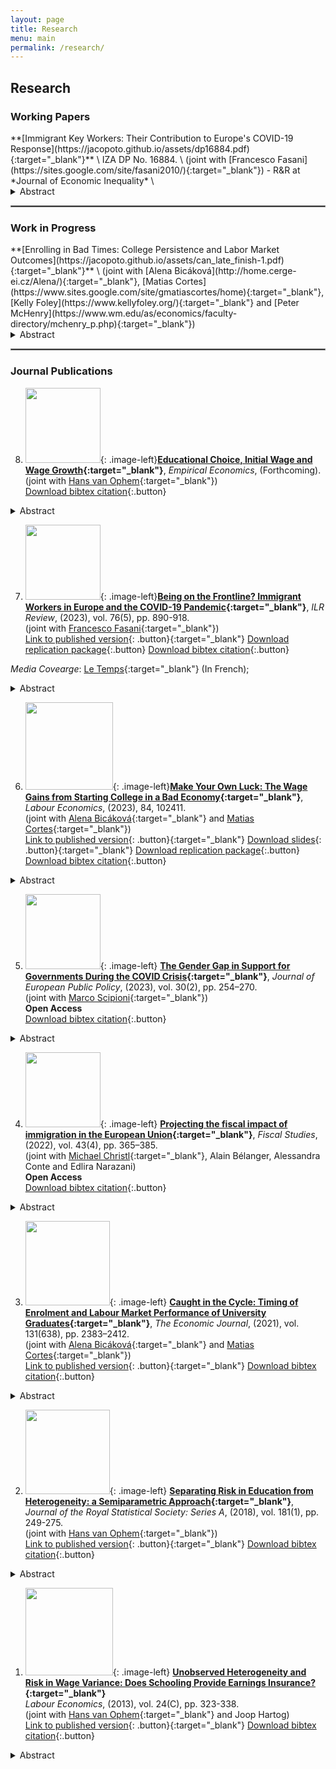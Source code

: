 ```yaml
---
layout: page
title: Research
menu: main
permalink: /research/
---
```


<style type="text/css">
    .image-left {
      display: block;
      margin-left: auto;
      margin-right: auto;
      float: right;
    }
    </style>


## Research
### Working Papers
<p> </p>
**[Immigrant Key Workers: Their Contribution to Europe's COVID-19 Response](https://jacopoto.github.io/assets/dp16884.pdf){:target="_blank"}** \
IZA DP No. 16884. \
(joint with [Francesco Fasani](https://sites.google.com/site/fasani2010/){:target="_blank"}) - R&R at *Journal of Economic Inequality*
 \

<details>
  <summary>Abstract</summary>
This paper contributes to the literature on the Covid-19 effects on workers and labor markets by focusing on the experience of migrant key workers in EU countries. Our analysis, based on survey data on more than 3 million workers, explores three main aspects. First, we document the over-representation of migrant workers in key occupations, particularly in low-qualified roles. Second, we examine the selection into key occupations. According to our estimates, women are more likely to be key workers, the relationship with education is V-shaped, and EU and Extra EU migrants are, respectively, 12 and 15 percent more likely to be key workers than comparable natives. Finally, we estimate the impact of Covid-19 on the labor market, showing that migrant key workers had to extend their working hours during the pandemic and, nevertheless, faced a 2-3 times higher probability of being laid off relative to natives. Our findings imply that migrant workers played a crucial role in the response to the pandemic, but endured a harsher fate than native workers.
</details>
<p> </p>

<hr style="border:.25px solid grey">

### Work in Progress
<p> </p>
**[Enrolling in Bad Times: College Persistence and Labor Market Outcomes](https://jacopoto.github.io/assets/can_late_finish-1.pdf){:target="_blank"}** \
(joint with [Alena Bicáková](http://home.cerge-ei.cz/Alena/){:target="_blank"}, [Matias Cortes](https://www.sites.google.com/site/gmatiascortes/home){:target="_blank"}, [Kelly Foley](https://www.kellyfoley.org/){:target="_blank"} and [Peter McHenry](https://www.wm.edu/as/economics/faculty-directory/mchenry_p.php){:target="_blank"})
<details>
  <summary>Abstract</summary>

Using administrative data covering the universe of student enrollments in public universities in Canada since 2009, we show that individuals who start an undergraduate degree when unemployment is high are less likely to graduate within five years. Compositional changes along observable student characteristics including gender, age at enrollment, and parental income do not account for this result, nor does sorting across universities or fields of study. While a simple model of negative selection into university during downturns can account for the decline in graduation rates, it would imply that post-schooling earnings should be lower among non-completers who enroll during high unemployment periods compared to those who enroll when unemployment is lower. Using a panel of administrative tax data linked to the student enrollment records, we show that higher unemployment rates at enrollment are not associated with lower annual earnings among non-completers. A model that features heterogeneity in the idiosyncratic costs of post-secondary education can rationalize this result.
</details>
<p> </p>

<hr style="border:.25px solid grey">

### Journal Publications
<p> </p>

8) <img src="https://jacopoto.github.io/assets/img/emp_econ.jpg" width="120">{: .image-left}**[Educational Choice, Initial Wage and Wage Growth](https://jacopoto.github.io/assets/Major_choice_EmpEcon.pdf){:target="_blank"}**, *Empirical Economics*, (Forthcoming). \
(joint with [Hans van Ophem](https://www.uva.nl/en/profile/o/p/j.c.m.vanophem/j.c.m.van-ophem.html){:target="_blank"}) \
[Download bibtex citation](https://jacopoto.github.io/assets/bibtex_cite/mvo_ee.bib){:.button}


<details>
  <summary>Abstract</summary>
We study the effects of expected initial wages, expected wage growth, and observed and unobserved heterogeneity in the choice of college major in a sample of American college graduates. We propose a three-stage empirical model that relates future earnings to individual choices. In the first stage, starting from revealed choices, observed wages, and life-cycle wage profiles, we estimate the expectation on initial wages and wage growth from the individual point of view, where the panel structure of the data allows us to produce estimates corrected for self-selection bias. We find substantial differences in expected real wages and expected real wage growth between majors and that both characteristics of life cycle earnings influence major choice. Our parametric
models show a strong correlation between salary trends and major choice, whereas semiparametric models yield less reliable results. We interpret our results as being consistent with agents being rational and as a validation for our estimation strategy based on counterfactual imputation.

</details>

<p> </p>

7) <img src="https://jacopoto.github.io/assets/img/ilrr.jpg" width="120">{: .image-left}**[Being on the Frontline? Immigrant Workers in Europe and the COVID-19 Pandemic](https://jacopoto.github.io/assets/COVID_paper_migrants_ilrr.pdf){:target="_blank"}**, *ILR Review*, (2023), vol. 76(5), pp. 890-918. \
(joint with [Francesco Fasani](https://sites.google.com/site/fasani2010/){:target="_blank"}) \
[Link to published version](https://journals.sagepub.com/doi/full/10.1177/00197939231173676){: .button}{:target="_blank"} 
[Download replication package](https:\\jacopoto.github.io\assets\replication_pkg\frontline_ilrr.rar){:.button}
[Download bibtex citation](https://jacopoto.github.io/assets/bibtex_cite/fs_ilrr.bib){:.button}

*Media Covearge*: [Le Temps](https://www.letemps.ch/economie/chomage-menace-9-millions-dimmigres-europe){:target="_blank"} (In French);
<details>
  <summary>Abstract</summary>

We provide the first systematic assessment of the impact of COVID-19 on the labor market for immigrant workers in Europe. In 2020, we estimate that extra-EU migrants were twice as likely to experience employment loss relative to comparable natives, while this probability was 1.6 times higher for EU migrants. To understand the determinants of these large gaps, we focus on three job characteristics - \textit{essentiality}, \textit{temporariness}, and \textit{teleworkability} - and document that migrants were overrepresented among essential, temporary, and low teleworkable occupations at the onset of the pandemic. We estimate that prepandemic occupational sorting accounts for 25-35\% of the explained native-migrant gaps in the risk of employment termination while sorting into industries accounts for the rest of the explained part. Yet, more than half of the migrant-native gap in job separation probability remains unexplained, even when controlling for occupational characteristics and industry fixed effects. According to our estimates, migrants face a disproportionately large penalty for being employed in low-teleworkable occupations. Although major employment losses were averted thanks to the massive use of short-time work programs in Europe, migrant workers and extra-EU migrants, in particular, still suffered from high economic vulnerability during the pandemic. 

</details>

<p> </p>

6) <img src="https://jacopoto.github.io/assets/img/le.jpg" width="140">{: .image-left}**[Make Your Own Luck: The Wage Gains from Starting College in a Bad Economy](https://jacopoto.github.io/assets/make-luck_paper.pdf){:target="_blank"}**, *Labour Economics*, (2023), 84, 102411. \
(joint with [Alena Bicáková](http://home.cerge-ei.cz/Alena/){:target="_blank"} and [Matias Cortes](https://www.sites.google.com/site/gmatiascortes/home){:target="_blank"}) \
[Link to published version](https://www.sciencedirect.com/science/article/abs/pii/S0927537123000866){: .button}{:target="_blank"}
[Download slides](https://jacopoto.github.io/assets/make-luck_pres.pdf){: .button}{:target="_blank"}
[Download replication package](https:\\jacopoto.github.io\assets\replication_pkg\cycle-cohorts_labeco.rar){:.button}
[Download bibtex citation](https://jacopoto.github.io/assets/bibtex_cite/bcm_le.bib){:.button}
<details>
  <summary>Abstract</summary>

Using data for nearly 40 cohorts of American college graduates and exploiting regional variation in economic conditions, we show robust evidence of a positive relationship between the unemployment rate at the time of college enrollment and subsequent annual earnings, particularly for women. This positive relationship cannot be explained by selection into employment or by economic conditions at the time of labor market entry. Up to one quarter of the effect is accounted for by changes in field of study choices and by sorting towards more remunerative locations. The results are consistent with a behavioral change that induces individuals who experience bad economic times at the beginning of their studies to exert more effort towards obtaining higher-paying jobs.
</details>
<p> </p>

5) <img src="https://jacopoto.github.io/assets/img/jepp.jpg" width="120">{: .image-left} **[The Gender Gap in Support for Governments During the COVID Crisis](https://www.tandfonline.com/doi/full/10.1080/13501763.2022.2027503?src=){:target="_blank"}**, *Journal of European Public Policy*, (2023), vol. 30(2), pp. 254–270. \
(joint with [Marco Scipioni](https://scholar.google.com/citations?user=WuJGLH0AAAAJ&hl=en){:target="_blank"}) \
**Open Access** \
[Download bibtex citation](https://jacopoto.github.io/assets/bibtex_cite/ms_jepp.bib){:.button}
<details>
  <summary>Abstract</summary>

Using data covering most European Union Member States, we study how the support for national governments has unravelled in the first months of the COVID pandemic. Motivated by the growing evidence on the uneven economic impact of this crisis across genders, we study if such unequal economic burden is related to differences in support for public authorities between men and women. While the support for national governments has overall faded in the period considered, the decline has been more pronounced for women, and working women in particular. We find indication that the decline in support signals a shift in concerns among Europeans, and women in particular, from the health emergency to the economic consequences of the pandemic. We impute up to a third of the widening gender gap in support for government to the shift of emphasis from the health to the economic dimension of the crisis.
</details>
<p> </p>

4) <img src="https://jacopoto.github.io/assets/img/fs.cover.jpg" width="120">{: .image-left} **[Projecting the fiscal impact of immigration in the European Union](https://onlinelibrary.wiley.com/doi/full/10.1111/1475-5890.12314){:target="_blank"}**, *Fiscal Studies*, (2022), vol. 43(4), pp. 365–385. \
(joint with  [Michael Christl](https://sites.google.com/view/michael-christl/about-me){:target="_blank"}, Alain Bélanger, Alessandra Conte and Edlira Narazani) \
**Open Access** \
 [Download bibtex citation](https://jacopoto.github.io/assets/bibtex_cite/cbcmn_fs.bib){:.button}
<details>
  <summary>Abstract</summary>

The increasing flow of immigrants into Europe over the last decade has generated a range of considerations in the policy agenda of many receiving countries. One of the main considerations for policy makers and public opinion alike is whether immigrants contribute their ``fair'' share to their host country's tax and welfare system. In this paper, we assess the net fiscal impact of intra- and extra-EU migration in 27 EU Member States. We find that migrants in the EU, on average, contribute more than natives to welfare states. However, when we take an age-specific life-cycle perspective, we find that natives generally show a higher net fiscal contribution than both groups of migrants. Among migrants, extra-EU migrants contribute less than intra-EU migrants. We then use a demographic micro-simulation model to project the potential net fiscal impact of migration in the EU into the future. We show that despite the fact that intra-EU migration contributes to reducing the strong negative impact of population ageing, its contribution is not sufficient to offset the negative fiscal consequences.
</details>
<p> </p>

3) <img src="https://jacopoto.github.io/assets/img/ej.jpeg" width="135">{: .image-left} **[Caught in the Cycle: Timing of Enrolment and Labour Market Performance of University Graduates](https://jacopoto.github.io/jacopomazza.com/cycle_college_uk.pdf){:target="_blank"}**, *The Economic Journal*, (2021), vol. 131(638), pp. 2383–2412. \
(joint with [Alena Bicáková](http://home.cerge-ei.cz/Alena/){:target="_blank"} and [Matias Cortes](https://www.sites.google.com/site/gmatiascortes/home){:target="_blank"}) \
[Link to published version](https://academic.oup.com/ej/advance-article-abstract/doi/10.1093/ej/ueab003/6095717?redirectedFrom=fulltext){: .button}{:target="_blank"} [Download bibtex citation](https://jacopoto.github.io/assets/bibtex_cite/bcm_ej.bib){:.button}
<details>
  <summary>Abstract</summary>

We show that cohorts of male graduates who start college during worse economic times earn higher average wages than those who start during better times. This is not explained by differences in selection into employment, economic conditions at graduation, or field of study choices. Graduates who enrol in bad times are not more positively selected based on their high-school outcomes, but they achieve higher college grades and earn higher wages conditional on their grades. Patterns for female graduates are similar, though less robust. Our results suggest that individuals who enrol during downturns exert more effort during their studies.
</details>
<p> </p>

2) <img src="https://jacopoto.github.io/assets/img/rssa.jpg" width="135">{: .image-left} **[Separating Risk in Education from Heterogeneity: a Semiparametric Approach](https://jacopoto.github.io/jacopomazza.com/edu_risk_semipar.pdf){:target="_blank"}**, *Journal of the Royal Statistical Society: Series A*, (2018), vol. 181(1), pp. 249-275. \
(joint with [Hans van Ophem](https://www.uva.nl/en/profile/o/p/j.c.m.vanophem/j.c.m.van-ophem.html){:target="_blank"}) \
[Link to published version](https://rss.onlinelibrary.wiley.com/doi/abs/10.1111/rssa.12253){: .button}{:target="_blank"} [Download bibtex citation](https://jacopoto.github.io/assets/bibtex_cite/bcm_ej.bib){:.button}
<details>
  <summary>Abstract</summary>

Returns to education are variable both within and between educational group. If uncertain payoffs are a concern to individuals when selecting an education, wage variance is relevant. The variation is a combination of unobserved heterogeneity and pure uncertainty or risk. The first element is known to the individual, but unknown to the researcher, the second is unknown to both. As a result, the variance of wages observed in the data will overestimate
the real magnitude of educational uncertainty and the impact that risk has on educational decisions. In this paper we apply a semiparametric estimation technique to tackle the selectivity issues. This method does not rely on distributional assumptions of the errors in the schooling choice and wage equations. Our results suggest that risk is decreasing in schooling. Private information accounts for a share varying between 0% and 13% of total wage variance observed depending on the educational level. Finally, we conclude that the estimation results are very sensitive to the functional relation imposed on the error structure.
</details>
<p> </p>

1) <img src="https://jacopoto.github.io/assets/img/le.jpg" width="140">{: .image-left} **[Unobserved Heterogeneity and Risk in Wage Variance: Does Schooling Provide Earnings Insurance?](https://jacopoto.github.io/jacopomazza.com/edu_risk.pdf){:target="_blank"}** \
*Labour Economics*, (2013), vol. 24(C), pp. 323-338. \
(joint with [Hans van Ophem](https://www.uva.nl/en/profile/o/p/j.c.m.vanophem/j.c.m.van-ophem.html){:target="_blank"} and Joop Hartog) \
[Link to published version](https://www.sciencedirect.com/science/article/abs/pii/S0927537113001061){: .button}{:target="_blank"} [Download bibtex citation](https://jacopoto.github.io/assets/bibtex_cite/bcm_ej.bib){:.button}
<details>
  <summary>Abstract</summary>

We apply a recently proposed method to disentangle unobserved heterogeneity from risk in returns to education to data for the USA, the UK and Germany. We find that in residual wage variation, uncertainty by far dominates unobserved heterogeneity. The relation between uncertainty and level of education is not monotonic and differs among countries.
</details>
<p> </p>
